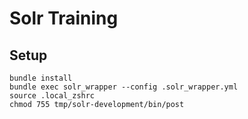 # Solr Training

## Setup

    bundle install
    bundle exec solr_wrapper --config .solr_wrapper.yml
    source .local_zshrc
    chmod 755 tmp/solr-development/bin/post
